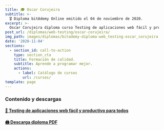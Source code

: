 ```yaml
---
title: 🎓 Oscar Corujeira
subtitle: >-
  🎖 Diploma bitAdemy Online emitido el 04 de noviembre de 2020.
excerpt: >-
  Oscar Corujeira diploma curso Testing de aplicaciones web fácil y productivo para todos.
post_url: /diplomas/web-testing/oscar-corujeira/
img_path: images/diplomas/bitademy-diploma-web_testing-oscar_corujeira.jpg
date: '2020-11-04'
sections:
  - section_id: call-to-action
    type: section_cta
    title: Formación de calidad.
    subtitle: Aprende a programar mejor.
    actions:
      - label: Catálogo de cursos
        url: /cursos/
template: page
---
```


### Contenido y descargas

#### [📖 Testing de aplicaciones web fácil y productivo para todos](/tutorial/web-testing/contenido)

#### [🖨 Descarga diploma PDF](https://www.bitademy.com/images/diplomas/bitademy-diploma-web_testing-oscar_corujeira.pdf)
